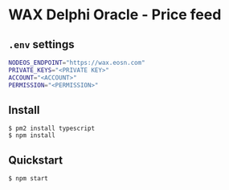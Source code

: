 # WAX Delphi Oracle - Price feed

## `.env` settings

```bash
NODEOS_ENDPOINT="https://wax.eosn.com"
PRIVATE_KEYS="<PRIVATE KEY>"
ACCOUNT="<ACCOUNT>"
PERMISSION="<PERMISSION>"
```

## Install

```
$ pm2 install typescript
$ npm install
```

## Quickstart

```
$ npm start
```